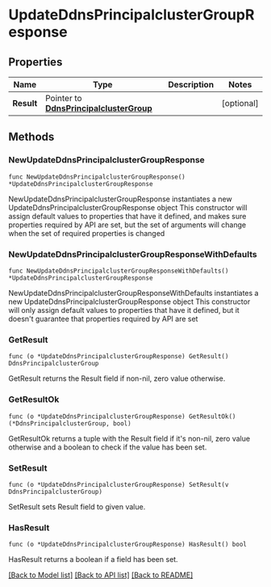# UpdateDdnsPrincipalclusterGroupResponse

## Properties

Name | Type | Description | Notes
------------ | ------------- | ------------- | -------------
**Result** | Pointer to [**DdnsPrincipalclusterGroup**](DdnsPrincipalclusterGroup.md) |  | [optional] 

## Methods

### NewUpdateDdnsPrincipalclusterGroupResponse

`func NewUpdateDdnsPrincipalclusterGroupResponse() *UpdateDdnsPrincipalclusterGroupResponse`

NewUpdateDdnsPrincipalclusterGroupResponse instantiates a new UpdateDdnsPrincipalclusterGroupResponse object
This constructor will assign default values to properties that have it defined,
and makes sure properties required by API are set, but the set of arguments
will change when the set of required properties is changed

### NewUpdateDdnsPrincipalclusterGroupResponseWithDefaults

`func NewUpdateDdnsPrincipalclusterGroupResponseWithDefaults() *UpdateDdnsPrincipalclusterGroupResponse`

NewUpdateDdnsPrincipalclusterGroupResponseWithDefaults instantiates a new UpdateDdnsPrincipalclusterGroupResponse object
This constructor will only assign default values to properties that have it defined,
but it doesn't guarantee that properties required by API are set

### GetResult

`func (o *UpdateDdnsPrincipalclusterGroupResponse) GetResult() DdnsPrincipalclusterGroup`

GetResult returns the Result field if non-nil, zero value otherwise.

### GetResultOk

`func (o *UpdateDdnsPrincipalclusterGroupResponse) GetResultOk() (*DdnsPrincipalclusterGroup, bool)`

GetResultOk returns a tuple with the Result field if it's non-nil, zero value otherwise
and a boolean to check if the value has been set.

### SetResult

`func (o *UpdateDdnsPrincipalclusterGroupResponse) SetResult(v DdnsPrincipalclusterGroup)`

SetResult sets Result field to given value.

### HasResult

`func (o *UpdateDdnsPrincipalclusterGroupResponse) HasResult() bool`

HasResult returns a boolean if a field has been set.


[[Back to Model list]](../README.md#documentation-for-models) [[Back to API list]](../README.md#documentation-for-api-endpoints) [[Back to README]](../README.md)


